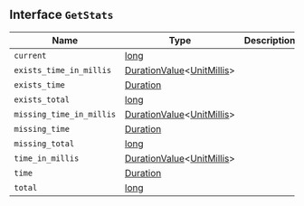 ## Interface `GetStats`

| Name | Type | Description |
| - | - | - |
| `current` | [long](./long.md) | &nbsp; |
| `exists_time_in_millis` | [DurationValue](./DurationValue.md)<[UnitMillis](./UnitMillis.md)> | &nbsp; |
| `exists_time` | [Duration](./Duration.md) | &nbsp; |
| `exists_total` | [long](./long.md) | &nbsp; |
| `missing_time_in_millis` | [DurationValue](./DurationValue.md)<[UnitMillis](./UnitMillis.md)> | &nbsp; |
| `missing_time` | [Duration](./Duration.md) | &nbsp; |
| `missing_total` | [long](./long.md) | &nbsp; |
| `time_in_millis` | [DurationValue](./DurationValue.md)<[UnitMillis](./UnitMillis.md)> | &nbsp; |
| `time` | [Duration](./Duration.md) | &nbsp; |
| `total` | [long](./long.md) | &nbsp; |
